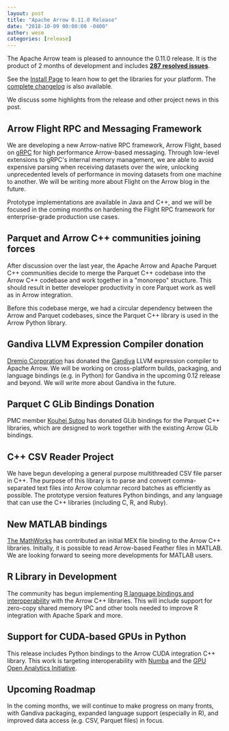 ```yaml
---
layout: post
title: "Apache Arrow 0.11.0 Release"
date: "2018-10-09 00:00:00 -0400"
author: wesm
categories: [release]
---
```

<!--
{% comment %}
Licensed to the Apache Software Foundation (ASF) under one or more
contributor license agreements.  See the NOTICE file distributed with
this work for additional information regarding copyright ownership.
The ASF licenses this file to you under the Apache License, Version 2.0
(the "License"); you may not use this file except in compliance with
the License.  You may obtain a copy of the License at

http://www.apache.org/licenses/LICENSE-2.0

Unless required by applicable law or agreed to in writing, software
distributed under the License is distributed on an "AS IS" BASIS,
WITHOUT WARRANTIES OR CONDITIONS OF ANY KIND, either express or implied.
See the License for the specific language governing permissions and
limitations under the License.
{% endcomment %}
-->

The Apache Arrow team is pleased to announce the 0.11.0 release. It is the
product of 2 months of development and includes [**287 resolved
issues**][1].

See the [Install Page][2] to learn how to get the libraries for your
platform. The [complete changelog][3] is also available.

We discuss some highlights from the release and other project news in this
post.

## Arrow Flight RPC and Messaging Framework

We are developing a new Arrow-native RPC framework, Arrow Flight, based on
[gRPC][11] for high performance Arrow-based messaging. Through low-level
extensions to gRPC's internal memory management, we are able to avoid expensive
parsing when receiving datasets over the wire, unlocking unprecedented levels
of performance in moving datasets from one machine to another. We will be
writing more about Flight on the Arrow blog in the future.

Prototype implementations are available in Java and C++, and we will be focused
in the coming months on hardening the Flight RPC framework for enterprise-grade
production use cases.

## Parquet and Arrow C++ communities joining forces

After discussion over the last year, the Apache Arrow and Apache Parquet C++
communities decide to merge the Parquet C++ codebase into the Arrow C++
codebase and work together in a "monorepo" structure. This should result in
better developer productivity in core Parquet work as well as in Arrow
integration.

Before this codebase merge, we had a circular dependency between the Arrow and
Parquet codebases, since the Parquet C++ library is used in the Arrow Python
library.

## Gandiva LLVM Expression Compiler donation

[Dremio Corporation][5] has donated the [Gandiva][6] LLVM expression compiler
to Apache Arrow. We will be working on cross-platform builds, packaging, and
language bindings (e.g. in Python) for Gandiva in the upcoming 0.12 release and
beyond. We will write more about Gandiva in the future.

## Parquet C GLib Bindings Donation

PMC member [Kouhei Sutou][7] has donated GLib bindings for the Parquet C++
libraries, which are designed to work together with the existing Arrow GLib
bindings.

## C++ CSV Reader Project

We have begun developing a general purpose multithreaded CSV file parser in
C++. The purpose of this library is to parse and convert comma-separated text
files into Arrow columnar record batches as efficiently as possible. The
prototype version features Python bindings, and any language that can use the
C++ libraries (including C, R, and Ruby).

## New MATLAB bindings

[The MathWorks][12] has contributed an initial MEX file binding to the Arrow
C++ libraries. Initially, it is possible to read Arrow-based Feather files in
MATLAB. We are looking forward to seeing more developments for MATLAB users.

## R Library in Development

The community has begun implementing [R language bindings and interoperability][8]
with the Arrow C++ libraries. This will include support for zero-copy shared
memory IPC and other tools needed to improve R integration with Apache Spark
and more.

## Support for CUDA-based GPUs in Python

This release includes Python bindings to the Arrow CUDA integration C++
library. This work is targeting interoperability with [Numba][9] and the [GPU
Open Analytics Initiative][10].

## Upcoming Roadmap

In the coming months, we will continue to make progress on many fronts, with
Gandiva packaging, expanded language support (especially in R), and improved
data access (e.g. CSV, Parquet files) in focus.

[1]: https://issues.apache.org/jira/issues/?jql=project%20%3D%20ARROW%20AND%20status%20in%20(Resolved%2C%20Closed)%20AND%20fixVersion%20%3D%200.11.0
[2]: https://arrow.apache.org/install
[3]: https://arrow.apache.org/release/0.11.0.html
[4]: https://www.apache.org/dyn/closer.cgi/arrow/arrow-0.11.0/binaries
[5]: http://dremio.com
[6]: http://github.com/dremio/gandiva
[7]: https://github.com/kou
[8]: https://github.com/apache/arrow/tree/master/r
[9]: https://github.com/numba/numba
[10]: http://gpuopenanalytics.com/
[11]: http://grpc.io
[12]: https://mathworks.com
